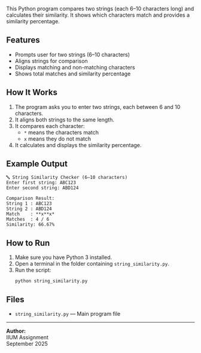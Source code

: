 
This Python program compares two strings (each 6–10 characters long) and calculates their similarity. It shows which characters match and provides a similarity percentage.

## Features

- Prompts user for two strings (6–10 characters)
- Aligns strings for comparison
- Displays matching and non-matching characters
- Shows total matches and similarity percentage

## How It Works

1. The program asks you to enter two strings, each between 6 and 10 characters.
2. It aligns both strings to the same length.
3. It compares each character:
   - `*` means the characters match
   - `x` means they do not match
4. It calculates and displays the similarity percentage.

## Example Output

```
🔤 String Similarity Checker (6–10 characters)
Enter first string: ABC123
Enter second string: ABD124

Comparison Result:
String 1 : ABC123
String 2 : ABD124
Match    : **x**x*
Matches  : 4 / 6
Similarity: 66.67%
```

## How to Run

1. Make sure you have Python 3 installed.
2. Open a terminal in the folder containing `string_similarity.py`.
3. Run the script:
   ```
   python string_similarity.py
   ```

## Files

- `string_similarity.py` — Main program file

---

**Author:**  
IIUM Assignment  
September 2025